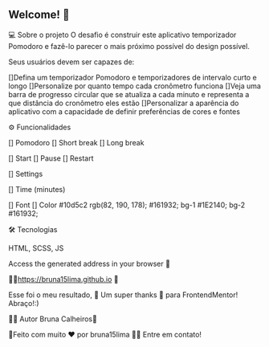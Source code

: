 ## Welcome! 👋

💻 Sobre o projeto
O desafio é construir este aplicativo temporizador Pomodoro e fazê-lo parecer o mais próximo possível do design possível.

Seus usuários devem ser capazes de:

[]Defina um temporizador Pomodoro e temporizadores de intervalo curto e longo
[]Personalize por quanto tempo cada cronômetro funciona
[]Veja uma barra de progresso circular que se atualiza a cada minuto e representa a que distância do cronômetro eles estão
[]Personalizar a aparência do aplicativo com a capacidade de definir preferências de cores e fontes
 
 
 
⚙️ Funcionalidades

[] Pomodoro
[] Short break
[] Long break

[] Start
[] Pause
[] Restart

[] Settings

[] Time (minutes)


[] Font
[] Color #10d5c2 rgb(82, 190, 178); #161932;   bg-1  #1E2140; bg-2  #161932; 

🛠 Tecnologias


 HTML, SCSS, JS


Access the generated address in your browser 🚀

🚀🚀https://bruna15lima.github.io 💜

Esse foi o meu resultado, 💜 Um super thanks 👏 para FrontendMentor! Abraço!:) 

👨‍💻 Autor Bruna Calheiros🚀

🚀Feito com muito ❤️ por bruna15lima 👋🏽 Entre em contato!


